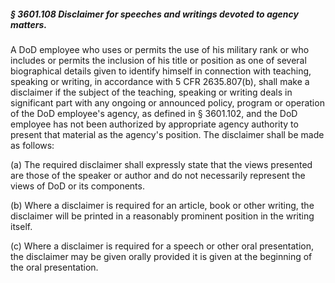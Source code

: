 ##### § 3601.108 Disclaimer for speeches and writings devoted to agency matters. #####

A DoD employee who uses or permits the use of his military rank or who includes or permits the inclusion of his title or position as one of several biographical details given to identify himself in connection with teaching, speaking or writing, in accordance with 5 CFR 2635.807(b), shall make a disclaimer if the subject of the teaching, speaking or writing deals in significant part with any ongoing or announced policy, program or operation of the DoD employee's agency, as defined in § 3601.102, and the DoD employee has not been authorized by appropriate agency authority to present that material as the agency's position. The disclaimer shall be made as follows:

(a) The required disclaimer shall expressly state that the views presented are those of the speaker or author and do not necessarily represent the views of DoD or its components.

(b) Where a disclaimer is required for an article, book or other writing, the disclaimer will be printed in a reasonably prominent position in the writing itself.

(c) Where a disclaimer is required for a speech or other oral presentation, the disclaimer may be given orally provided it is given at the beginning of the oral presentation.